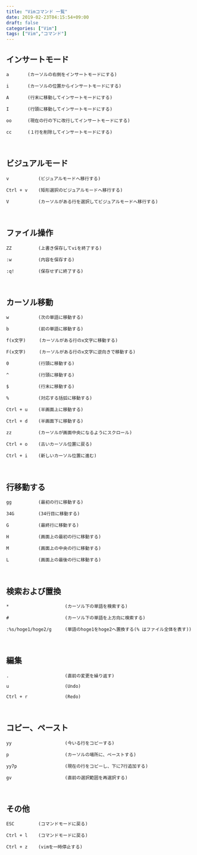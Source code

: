 ```yaml
---
title: "Vimコマンド 一覧"
date: 2019-02-23T04:15:54+09:00
draft: false
categories: ["Vim"]
tags: ["Vim","コマンド"]
---
```


## インサートモード    

``` commnd:
a       (カーソルの右側をインサートモードにする)

i       (カーソルの位置からインサートモードにする)

A       (行末に移動してインサートモードにする)

I       (行頭に移動してインサートモードにする)

oo      (現在の行の下に改行してインサートモードにする)

cc      (１行を削除してインサートモードにする)

```     

<br>

## ビジュアルモード   

``` commnd:
v           (ビジュアルモードへ移行する)

Ctrl + v    (矩形選択のビジュアルモードへ移行する)

V           (カーソルがある行を選択してビジュアルモードへ移行する)

```   

<br>

## ファイル操作

``` commnd:
ZZ          (上書き保存してviを終了する)

:w          (内容を保存する)

:q!         (保存せずに終了する)

```   

<br>

## カーソル移動

``` commnd:
w           (次の単語に移動する)

b           (前の単語に移動する)

f(x文字)     (カーソルがある行のx文字に移動する)

F(x文字)     (カーソルがある行のx文字に逆向きで移動する)

0           (行頭に移動する)

^           (行頭に移動する)

$           (行末に移動する)

%           (対応する括弧に移動する)

Ctrl + u    (半画面上に移動する)

Ctrl + d    (半画面下に移動する)

zz          (カーソルが画面中央になるようにスクロール)

Ctrl + o    (古いカーソル位置に戻る)

Ctrl + i    (新しいカーソル位置に進む)

```   

<br>

## 行移動する

``` commnd:
gg          (最初の行に移動する)

34G         (34行目に移動する)

G           (最終行に移動する)

H           (画面上の最初の行に移動する)

M           (画面上の中央の行に移動する)

L           (画面上の最後の行に移動する)

```   

<br>

## 検索および置換

``` commnd:
*                     (カーソル下の単語を検索する)

#                     (カーソル下の単語を上方向に検索する)

:%s/hoge1/hoge2/g     (単語のhoge1をhoge2へ置換する(% はファイル全体を表す))

```   

<br>

## 編集

``` commnd:
.                     (直前の変更を繰り返す)

u                     (Undo)

Ctrl + r              (Redo)

```   

<br>

## コピー、ペースト

``` commnd:
yy                    (今いる行をコピーする)

p                     (カーソルの場所に、ペーストする)

yy7p                  (現在の行をコピーし、下に7行追加する)

gv                    (直前の選択範囲を再選択する)

```   

<br>

## その他

``` commnd:
ESC         (コマンドモードに戻る)

Ctrl + l    (コマンドモードに戻る)

Ctrl + z    (vimを一時停止する)

```   
